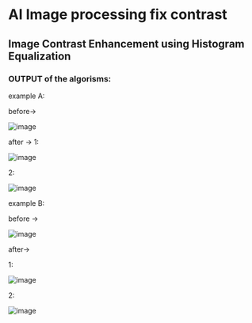 # AI Image processing fix contrast
## Image Contrast Enhancement using Histogram Equalization

### OUTPUT of the algorisms:
example A:

before->

![image](https://user-images.githubusercontent.com/58062859/158158731-a8cf377a-613d-4655-bcaa-1d28039fc6f2.png)


after ->
1:

![image](https://user-images.githubusercontent.com/58062859/158158679-2719d791-e9b5-4e7a-bab2-d17f56727668.png)



2:


![image](https://user-images.githubusercontent.com/58062859/158159091-c2d3cd4e-c484-4755-9a92-89abdfb3974c.png)


example B:

before -> 

![image](https://user-images.githubusercontent.com/58062859/158159256-4bd9de61-9119-4645-ad6c-afab5a6ce0b2.png)


after->

1:



![image](https://user-images.githubusercontent.com/58062859/158159586-48dd3cf6-e252-4775-b588-602d9eb09bad.png)


2:

![image](https://user-images.githubusercontent.com/58062859/158159819-d9d4da23-6a87-4bb9-b3cf-5779a109cd40.png)



